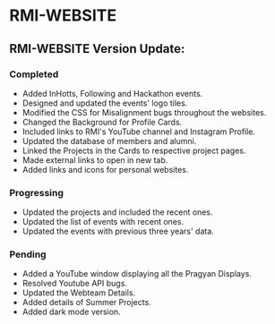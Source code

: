 # RMI-WEBSITE

## RMI-WEBSITE Version Update:

### Completed

* Added InHotts, Following and Hackathon events.
* Designed and updated the events' logo tiles.
* Modified the CSS for Misalignment bugs throughout the websites.
* Changed the Background for Profile Cards.
* Included links to RMI's YouTube channel and Instagram Profile.
* Updated the database of members and alumni.
* Linked the Projects in the Cards to respective project pages.
* Made external links to open in new tab.
* Added links and icons for personal websites.

### Progressing

* Updated the projects and included the recent ones.
* Updated the list of events with recent ones.
* Updated the events with previous three years' data.

### Pending

* Added a YouTube window displaying all the Pragyan Displays.
* Resolved Youtube API bugs.
* Updated the Webteam Details.
* Added details of Summer Projects.
* Added dark mode version.
